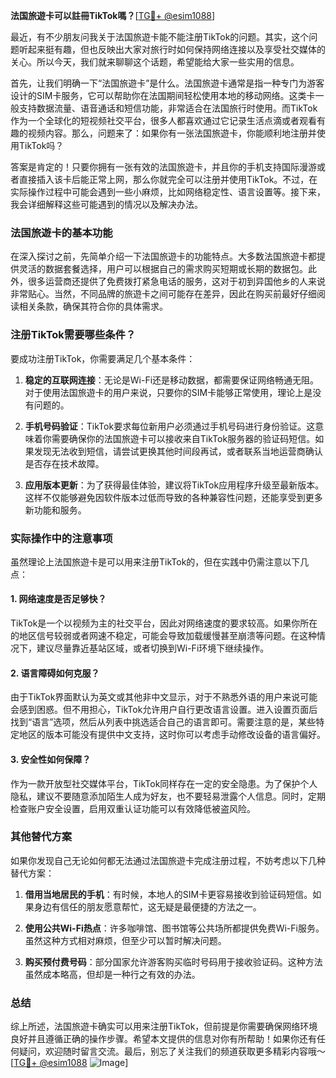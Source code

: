 **法国旅遊卡可以註冊TikTok嗎？**[[TG💪+ @esim1088](https://t.me/s/esim1088)]

最近，有不少朋友问我关于法国旅遊卡能不能注册TikTok的问题。其实，这个问题听起来挺有趣，但也反映出大家对旅行时如何保持网络连接以及享受社交媒体的关心。所以今天，我们就来聊聊这个话题，希望能给大家一些实用的信息。

首先，让我们明确一下“法国旅遊卡”是什么。法国旅遊卡通常是指一种专门为游客设计的SIM卡服务，它可以帮助你在法国期间轻松使用本地的移动网络。这类卡一般支持数据流量、语音通话和短信功能，非常适合在法国旅行时使用。而TikTok作为一个全球化的短视频社交平台，很多人都喜欢通过它记录生活点滴或者观看有趣的视频内容。那么，问题来了：如果你有一张法国旅遊卡，你能顺利地注册并使用TikTok吗？

答案是肯定的！只要你拥有一张有效的法国旅遊卡，并且你的手机支持国际漫游或者直接插入该卡后能正常上网，那么你就完全可以注册并使用TikTok。不过，在实际操作过程中可能会遇到一些小麻烦，比如网络稳定性、语言设置等。接下来，我会详细解释这些可能遇到的情况以及解决办法。

### 法国旅遊卡的基本功能

在深入探讨之前，先简单介绍一下法国旅遊卡的功能特点。大多数法国旅遊卡都提供灵活的数据套餐选择，用户可以根据自己的需求购买短期或长期的数据包。此外，很多运营商还提供了免费拨打紧急电话的服务，这对于初到异国他乡的人来说非常贴心。当然，不同品牌的旅遊卡之间可能存在差异，因此在购买前最好仔细阅读相关条款，确保其符合你的具体需求。

### 注册TikTok需要哪些条件？

要成功注册TikTok，你需要满足几个基本条件：

1. **稳定的互联网连接**：无论是Wi-Fi还是移动数据，都需要保证网络畅通无阻。对于使用法国旅遊卡的用户来说，只要你的SIM卡能够正常使用，理论上是没有问题的。
   
2. **手机号码验证**：TikTok要求每位新用户必须通过手机号码进行身份验证。这意味着你需要确保你的法国旅遊卡可以接收来自TikTok服务器的验证码短信。如果发现无法收到短信，请尝试更换其他时间段再试，或者联系当地运营商确认是否存在技术故障。

3. **应用版本更新**：为了获得最佳体验，建议将TikTok应用程序升级至最新版本。这样不仅能够避免因软件版本过低而导致的各种兼容性问题，还能享受到更多新功能和服务。

### 实际操作中的注意事项

虽然理论上法国旅遊卡是可以用来注册TikTok的，但在实践中仍需注意以下几点：

#### 1. 网络速度是否足够快？
TikTok是一个以视频为主的社交平台，因此对网络速度的要求较高。如果你所在的地区信号较弱或者网速不稳定，可能会导致加载缓慢甚至崩溃等问题。在这种情况下，建议尽量靠近基站区域，或者切换到Wi-Fi环境下继续操作。

#### 2. 语言障碍如何克服？
由于TikTok界面默认为英文或其他非中文显示，对于不熟悉外语的用户来说可能会感到困惑。但不用担心，TikTok允许用户自行更改语言设置。进入设置页面后找到“语言”选项，然后从列表中挑选适合自己的语言即可。需要注意的是，某些特定地区的版本可能没有提供中文支持，这时你可以考虑手动修改设备的语言偏好。

#### 3. 安全性如何保障？
作为一款开放型社交媒体平台，TikTok同样存在一定的安全隐患。为了保护个人隐私，建议不要随意添加陌生人成为好友，也不要轻易泄露个人信息。同时，定期检查账户安全设置，启用双重认证功能可以有效降低被盗风险。

### 其他替代方案

如果你发现自己无论如何都无法通过法国旅遊卡完成注册过程，不妨考虑以下几种替代方案：

1. **借用当地居民的手机**：有时候，本地人的SIM卡更容易接收到验证码短信。如果身边有信任的朋友愿意帮忙，这无疑是最便捷的方法之一。
   
2. **使用公共Wi-Fi热点**：许多咖啡馆、图书馆等公共场所都提供免费Wi-Fi服务。虽然这种方式相对麻烦，但至少可以暂时解决问题。
   
3. **购买预付费号码**：部分国家允许游客购买临时号码用于接收验证码。这种方法虽然成本略高，但却是一种行之有效的办法。

### 总结

综上所述，法国旅遊卡确实可以用来注册TikTok，但前提是你需要确保网络环境良好并且遵循正确的操作步骤。希望本文提供的信息对你有所帮助！如果你还有任何疑问，欢迎随时留言交流。最后，别忘了关注我们的频道获取更多精彩内容哦～[[TG💪+ @esim1088](https://t.me/s/esim1088) ![Image](https://i.postimg.cc/4NQfJmqS/Snipaste-2025-05-13-00-14-12.png)]